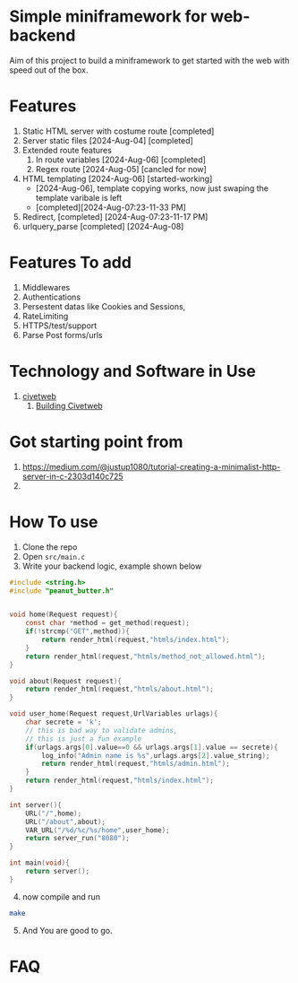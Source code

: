 # Simple miniframework for web-backend 
Aim of this project to build a miniframework to get started with the 
web with speed out of the box.


# Features
1. Static HTML server with costume route [completed]
2. Server static files [2024-Aug-04] [completed]
3. Extended route features
    1. In route  variables [2024-Aug-06] [completed]
    1. Regex route   [2024-Aug-05] [cancled for now]
4. HTML templating   [2024-Aug-06] [started-working] 
    - [2024-Aug-06], template copying works, now just swaping
        the template varibale is left
    - [completed][2024-Aug-07:23-11-33 PM]
5. Redirect, [completed] [2024-Aug-07:23-11-17 PM]
6. urlquery_parse [completed] [2024-Aug-08]


# Features To add
1. Middlewares
2. Authentications
3. Persestent datas like Cookies and Sessions,
4. RateLimiting
5. HTTPS/test/support
6. Parse Post forms/urls
 

# Technology and Software in Use
1. [civetweb](https://github.com/civetweb/civetweb)
    1. [Building Civetweb](./lib/README.md)



# Got starting point from 
1. https://medium.com/@justup1080/tutorial-creating-a-minimalist-http-server-in-c-2303d140c725
2. 


# How To use
1. Clone the repo
2. Open `src/main.c` 
3. Write your backend logic, example shown below

```c
#include <string.h>
#include "peanut_butter.h"


void home(Request request){
    const char *method = get_method(request);
    if(!strcmp("GET",method)){
        return render_html(request,"htmls/index.html");
    }
    return render_html(request,"htmls/method_not_allowed.html");
}

void about(Request request){
    return render_html(request,"htmls/about.html");
}

void user_home(Request request,UrlVariables urlags){
    char secrete = 'k';
    // this is bad way to validate admins, 
    // this is just a fun example
    if(urlags.args[0].value==0 && urlags.args[1].value == secrete){
        log_info("Admin name is %s",urlags.args[2].value_string);
        return render_html(request,"htmls/admin.html");
    }
    return render_html(request,"htmls/index.html");
}

int server(){
    URL("/",home);
    URL("/about",about);
    VAR_URL("/%d/%c/%s/home",user_home);
    return server_run("8080");
}

int main(void){
    return server();
}

```


4. now compile and run
```bash
make
```
5. And You are good to go.





# FAQ
